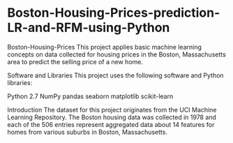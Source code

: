 # Boston-Housing-Prices-prediction-LR-and-RFM-using-Python
Boston-Housing-Prices
This project applies basic machine learning concepts on data collected for housing prices in the Boston, Massachusetts area to predict the selling price of a new home.

Software and Libraries
This project uses the following software and Python libraries:

Python 2.7
NumPy
pandas
seaborn
matplotlib
scikit-learn

Introduction
The dataset for this project originates from the UCI Machine Learning Repository. The Boston housing data was collected in 1978 and each of the 506 entries represent aggregated data about 14 features for homes from various suburbs in Boston, Massachusetts.
